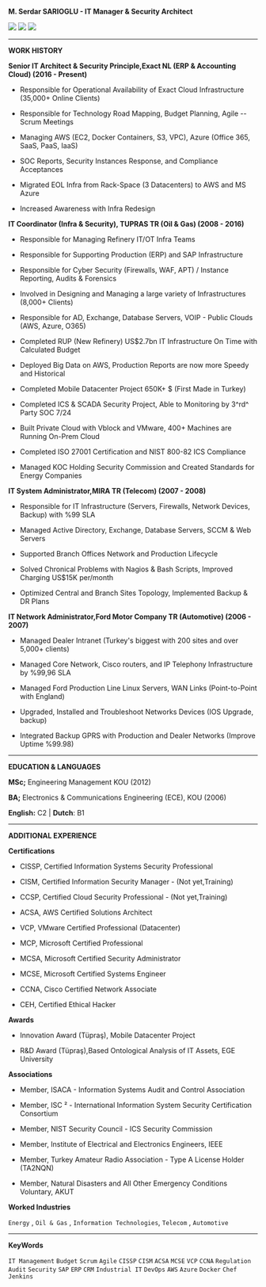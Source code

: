 **M. Serdar SARIOGLU - IT Manager & Security Architect**


<a href="https://mysystem.org" title="Mysystem.org"><img src="https://img.shields.io/badge/Visit-mysite-green.svg"></a>
<a href="mailto:serdar.sarioglu@mysystem.org" title="Email"><img src="https://img.shields.io/badge/Email-me-blue.svg"></a>
<a href="https://www.linkedin.com/in/serdarsarioglu/" title="Linkedin"><img src="https://img.shields.io/badge/Linkedin-me-orange.svg"></a>



-------------------------------------------------------------- ------------------
**WORK HISTORY**

**Senior IT Architect & Security Principle,Exact NL (ERP & Accounting Cloud) (2016 - Present)**

-   Responsible for Operational Availability of Exact Cloud
    Infrastructure (35,000+ Online Clients)

-   Responsible for Technology Road Mapping, Budget Planning, Agile --
    Scrum Meetings

-   Managing AWS (EC2, Docker Containers, S3, VPC), Azure (Office 365,
    SaaS, PaaS, IaaS)

-   SOC Reports, Security Instances Response, and Compliance Acceptances



-   Migrated EOL Infra from Rack-Space (3 Datacenters) to AWS and MS
    Azure

-   Increased Awareness with Infra Redesign



**IT Coordinator (Infra & Security), TUPRAS TR (Oil & Gas) (2008 - 2016)**


-   Responsible for Managing Refinery IT/OT Infra Teams

-   Responsible for Supporting Production (ERP) and SAP Infrastructure

-   Responsible for Cyber Security (Firewalls, WAF, APT) / Instance
    Reporting, Audits & Forensics

-   Involved in Designing and Managing a large variety of
    Infrastructures (8,000+ Clients)

-   Responsible for AD, Exchange, Database Servers, VOIP - Public Clouds
    (AWS, Azure, O365)

<!-- -->

-   Completed RUP (New Refinery) US\$2.7bn IT Infrastructure On Time
    with Calculated Budget

-   Deployed Big Data on AWS, Production Reports are now more Speedy and
    Historical

-   Completed Mobile Datacenter Project 650K+ \$ (First Made in Turkey)

-   Completed ICS & SCADA Security Project, Able to Monitoring by 3^rd^
    Party SOC 7/24

-   Built Private Cloud with Vblock and VMware, 400+ Machines are
    Running On-Prem Cloud

-   Completed ISO 27001 Certification and NIST 800-82 ICS Compliance

-   Managed KOC Holding Security Commission and Created Standards for
    Energy Companies



**IT System Administrator,MIRA TR (Telecom) (2007 - 2008)**
  
-   Responsible for IT Infrastructure (Servers, Firewalls, Network
    Devices, Backup) with %99 SLA

-   Managed Active Directory, Exchange, Database Servers, SCCM & Web
    Servers

-   Supported Branch Offices Network and Production Lifecycle

<!-- -->

-   Solved Chronical Problems with Nagios & Bash Scripts, Improved
    Charging US\$15K per/month

-   Optimized Central and Branch Sites Topology, Implemented Backup & DR
    Plans

 
**IT Network Administrator,Ford Motor Company TR (Automotive) (2006 - 2007)**


-   Managed Dealer Intranet (Turkey\'s biggest with 200 sites and over
    5,000+ clients)

-   Managed Core Network, Cisco routers, and IP Telephony Infrastructure
    by %99,96 SLA

-   Managed Ford Production Line Linux Servers, WAN Links
    (Point-to-Point with England)

<!-- -->

-   Upgraded, Installed and Troubleshoot Networks Devices (IOS Upgrade,
    backup)

-   Integrated Backup GPRS with Production and Dealer Networks (Improve
    Uptime %99.98)

-------------------------------------------------------------- ------------------
**EDUCATION & LANGUAGES**

**MSc;** Engineering Management KOU (2012)

**BA;** Electronics & Communications Engineering (ECE), KOU (2006)

**English:** C2 \| **Dutch**: B1

-------------------------------------------------------------- ------------------
**ADDITIONAL EXPERIENCE**

**Certifications**

-   CISSP, Certified Information Systems Security Professional

-   CISM, Certified Information Security Manager - (Not yet,Training)

-   CCSP, Certified Cloud Security Professional - (Not yet,Training)

-   ACSA, AWS Certified Solutions Architect

-   VCP, VMware Certified Professional (Datacenter)

-   MCP, Microsoft Certified Professional

-   MCSA, Microsoft Certified Security Administrator

-   MCSE, Microsoft Certified Systems Engineer

-   CCNA, Cisco Certified Network Associate

-   CEH, Certified Ethical Hacker


**Awards**

-   Innovation Award (Tüpraş), Mobile Datacenter Project

-   R&D Award (Tüpraş),Based Ontological Analysis of IT Assets, EGE University


**Associations**

-   Member, ISACA - Information Systems Audit and Control Association

-   Member, ISC ² - International Information System Security Certification Consortium

-   Member, NIST Security Council - ICS Security Commission

-   Member, Institute of Electrical and Electronics Engineers, IEEE

-   Member, Turkey Amateur Radio Association - Type A License Holder (TA2NQN)

-   Member, Natural Disasters and All Other Emergency Conditions Voluntary, AKUT


**Worked Industries**

`Energy` , `Oil & Gas` , `Information Technologies`, `Telecom` , `Automotive`

-------------------------------------------------------------- ------------------
**KeyWords**

`IT Management` `Budget` `Scrum` `Agile` `CISSP` `CISM` `ACSA` `MCSE` `VCP` `CCNA` `Regulation` `Audit` `Security` `SAP` `ERP` `CRM` `Industrial IT` `DevOps` `AWS` `Azure` `Docker` `Chef` `Jenkins` 
